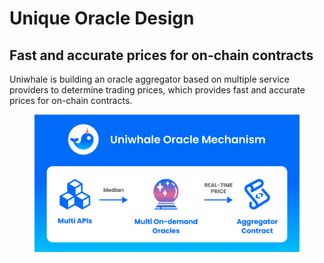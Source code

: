 # Unique Oracle Design

## Fast and accurate prices for on-chain contracts&#x20;

Uniwhale is building an oracle aggregator based on multiple service providers to determine trading prices, which provides fast and accurate prices for on-chain contracts.

<figure><img src=".gitbook/assets/image.png" alt=""><figcaption></figcaption></figure>

